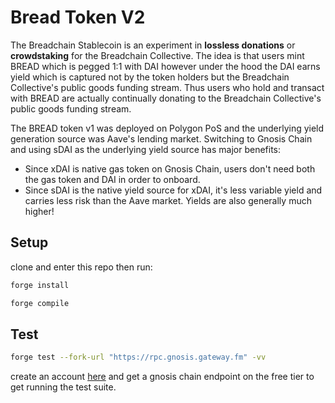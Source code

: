 # Bread Token V2

The Breadchain Stablecoin is an experiment in **lossless donations** or **crowdstaking** for the Breadchain Collective. The idea is that users mint BREAD which is pegged 1:1 with DAI however under the hood the DAI earns yield which is captured not by the token holders but the Breadchain Collective's public goods funding stream. Thus users who hold and transact with BREAD are actually continually donating to the Breadchain Collective's public goods funding stream.

The BREAD token v1 was deployed on Polygon PoS and the underlying yield generation source was Aave's lending market. Switching to Gnosis Chain and using sDAI as the underlying yield source has major benefits:

- Since xDAI is native gas token on Gnosis Chain, users don't need both the gas token and DAI in order to onboard.
- Since sDAI is the native yield source for xDAI, it's less variable yield and carries less risk than the Aave market. Yields are also generally much higher!

## Setup

clone and enter this repo then run:

```bash
forge install
```

```bash
forge compile
```

## Test

```bash
forge test --fork-url "https://rpc.gnosis.gateway.fm" -vv
```

create an account [here](https://www.quicknode.com/) and get a gnosis chain endpoint on the free tier to get running the test suite.
